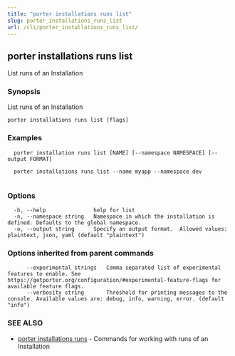 ```yaml
---
title: "porter installations runs list"
slug: porter_installations_runs_list
url: /cli/porter_installations_runs_list/
---
```

## porter installations runs list

List runs of an Installation

### Synopsis

List runs of an Installation

```
porter installations runs list [flags]
```

### Examples

```
  porter installation runs list [NAME] [--namespace NAMESPACE] [--output FORMAT]

  porter installations runs list --name myapp --namespace dev


```

### Options

```
  -h, --help               help for list
  -n, --namespace string   Namespace in which the installation is defined. Defaults to the global namespace.
  -o, --output string      Specify an output format.  Allowed values: plaintext, json, yaml (default "plaintext")
```

### Options inherited from parent commands

```
      --experimental strings   Comma separated list of experimental features to enable. See https://getporter.org/configuration/#experimental-feature-flags for available feature flags.
      --verbosity string       Threshold for printing messages to the console. Available values are: debug, info, warning, error. (default "info")
```

### SEE ALSO

* [porter installations runs](/cli/porter_installations_runs/)	 - Commands for working with runs of an Installation

